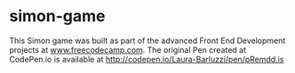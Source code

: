# simon-game

This Simon game was built as part of the advanced Front End Development projects at www.freecodecamp.com. The original Pen created at CodePen.io is available at http://codepen.io/Laura-Barluzzi/pen/pRemdd.is
